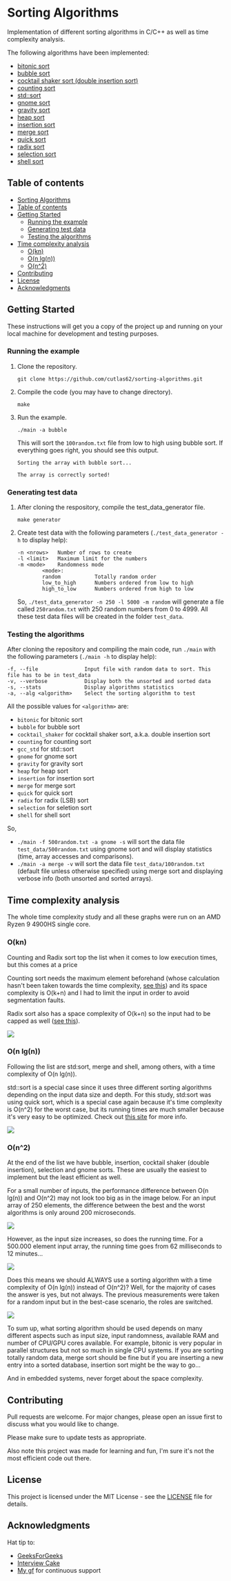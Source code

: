 # Sorting Algorithms

Implementation of different sorting algorithms in C/C++ as well as time complexity analysis.

The following algorithms have been implemented:

- [bitonic sort](bitonic_sort/bitonic_sort.cpp)
- [bubble sort](bubble_sort/bubble_sort.cpp)
- [cocktail shaker sort (double insertion sort)](cocktail_shaker_sort/cocktail_shaker_sort.cpp)
- [counting sort](counting_sort/counting_sort.cpp)
- [std::sort](gcc_std_sort/gcc_std_sort.cpp)
- [gnome sort](gnome_sort/gnome_sort.cpp)
- [gravity sort](gravity_sort/gravity_sort.cpp)
- [heap sort](heap_sort/heap_sort.cpp)
- [insertion sort](insertion_sort/insertion_sort.cpp)
- [merge sort](merge_sort/merge_sort.cpp)
- [quick sort](quick_sort/quick_sort.cpp)
- [radix sort](radix_sort/radix_sort.cpp)
- [selection sort](selection_sort/selection_sort.cpp)
- [shell sort](shell_sort/shell_sort.cpp)

## Table of contents

<!--ts-->
   * [Sorting Algorithms](#sorting-algorithms)
   * [Table of contents](#table-of-contents)
   * [Getting Started](#getting-started)
      * [Running the example](#running-the-example)
      * [Generating test data](#generating-test-data)
      * [Testing the algorithms](#testing-the-algorithms)
   * [Time complexity analysis](#time-complexity-analysis)
      * [O(kn)](#okn)
      * [O(n lg(n))](#onlgn)
      * [O(n^2)](#on2)
   * [Contributing](#contributing)
   * [License](#license)
   * [Acknowledgments](#acknowledgments)
<!--te-->

## Getting Started

These instructions will get you a copy of the project up and running on your local machine for development and testing purposes.


### Running the example

1. Clone the repository.

    ```
    git clone https://github.com/cutlas62/sorting-algorithms.git
    ```

2. Compile the code (you may have to change directory).

    ```
    make
    ```

3. Run the example.

    ```
    ./main -a bubble
    ```

    This will sort the `100random.txt` file from low to high using bubble sort. If everything goes right, you should see this output.

    ```
    Sorting the array with bubble sort...

    The array is correctly sorted!
    ```



### Generating test data

1. After cloning the respository, compile the test_data_generator file.

    ```
    make generator
    ```

2. Create test data with the following parameters (`./test_data_generator -h` to display help):

    ```
    -n <nrows>   Number of rows to create
    -l <limit>   Maximum limit for the numbers
    -m <mode>    Randomness mode
            <mode>:
            random           Totally random order
            low_to_high      Numbers ordered from low to high
            high_to_low      Numbers ordered from high to low
    ```

    So, `./test_data_generator -n 250 -l 5000 -m random` will generate a file called `250random.txt` with 250 random numbers from 0 to 4999. All these test data files will be created in the folder `test_data`.



### Testing the algorithms

After cloning the repository and compiling the main code, run `./main` with the following parameters (`./main -h` to display help):

```
-f, --file               Input file with random data to sort. This file has to be in test_data
-v, --verbose            Display both the unsorted and sorted data
-s, --stats              Display algorithms statistics
-a, --alg <algorithm>    Select the sorting algorithm to test
```

All the possible values for `<algorithm>` are:

- `bitonic` for bitonic sort
- `bubble` for bubble sort
- `cocktail_shaker` for cocktail shaker sort, a.k.a. double insertion sort
- `counting` for counting sort
- `gcc_std` for std::sort
- `gnome` for gnome sort
- `gravity` for gravity sort
- `heap` for heap sort
- `insertion` for insertion sort
- `merge` for merge sort
- `quick` for quick sort
- `radix` for radix (LSB) sort
- `selection` for seletion sort
- `shell` for shell sort

So, 

- `./main -f 500random.txt -a gnome -s` will sort the data file `test_data/500random.txt` using gnome sort and will display statistics (time, array accesses and comparisons).
- `./main -a merge -v` will sort the data file `test_data/100random.txt` (default file unless otherwise specified) using merge sort and displaying verbose info (both unsorted and sorted arrays).


## Time complexity analysis

The whole time complexity study and all these graphs were run on an AMD Ryzen 9 4900HS single core.

### O(kn)

Counting and Radix sort top the list when it comes to low execution times, but this comes at a price

Counting sort needs the maximum element beforehand (whose calculation hasn't been taken towards the time complexity, [see this](counting_sort/counting_sort.cpp#L7)) and its space complexity is O(k+n) and I had to limit the input in order to avoid segmentation faults.

Radix sort also has a space complexity of O(k+n) so the input had to be capped as well ([see this](radix_sort/radix_sort.cpp#L11)).

<img src="./figures/O(kn).svg">

### O(n lg(n))

Following the list are std:sort, merge and shell, among others, with a time complexity of O(n lg(n)).

std::sort is a special case since it uses three different sorting algorithms depending on the input data size and depth. For this study, std:sort was using quick sort, which is a special case again because it's time complexity is O(n^2) for the worst case, but its running times are much smaller because it's very easy to be optimized. Check out [this site](https://www.khanacademy.org/computing/computer-science/algorithms/quick-sort/a/analysis-of-quicksort) for more info.


<img src="./figures/O(n lg(n)).svg">


### O(n^2)

At the end of the list we have bubble, insertion, cocktail shaker (double insertion), selection and gnome sorts. These are usually the easiest to implement but the least efficient as well.

For a small number of inputs, the performance difference between O(n lg(n)) and O(n^2) may not look too big as in the image below. For an input array of 250 elements, the difference between the best and the worst algorithms is only around 200 microseconds.

<img src="./figures/all_low_n.svg">

However, as the input size increases, so does the running time. For a 500.000 element input array, the running time goes from 62 milliseconds to 12 minutes...

<img src="./figures/all_high_n.svg">

Does this means we should ALWAYS use a sorting algorithm with a time complexity of O(n lg(n)) instead of O(n^2)? Well, for the majority of cases the answer is yes, but not always. The previous measurements were taken for a random input but in the best-case scenario, the roles are switched.

<img src="./figures/all_sorted_input.svg">

To sum up, what sorting algorithm should be used depends on many different aspects such as input size, input randomness, available RAM and number of CPU/GPU cores available. For example, bitonic is very popular in parallel structures but not so much in single CPU systems. If you are sorting totally random data, merge sort should be fine but if you are inserting a new entry into a sorted database, insertion sort might be the way to go...

And in embedded systems, never forget about the space complexity.


## Contributing
Pull requests are welcome. For major changes, please open an issue first to discuss what you would like to change.

Please make sure to update tests as appropriate.

Also note this project was made for learning and fun, I'm sure it's not the most efficient code out there.


## License

This project is licensed under the MIT License - see the [LICENSE](LICENSE) file for details.

## Acknowledgments

Hat tip to:

* [GeeksForGeeks](http://www.geeksforgeeks.org)
* [Interview Cake](http://www.interviewcake.com)
* [My gf](https://github.com/evaesteban) for continuous support
